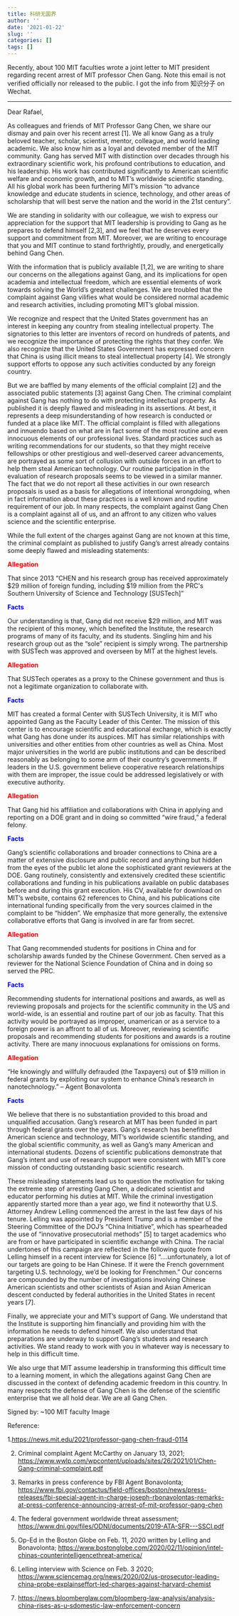 ```yaml
---
title: 科研无国界
author: ''
date: '2021-01-22'
slug: ''
categories: []
tags: []
---
```


Recently, about 100 MIT faculties wrote a joint letter to MIT president regarding recent arrest of MIT professor Chen Gang. Note this email is not verified officially nor released to the public. I got the info from 知识分子 on Wechat. 

---

Dear Rafael,

As colleagues and friends of MIT Professor Gang Chen, we share our dismay and pain over his recent arrest [1]. We all know Gang as a truly beloved teacher, scholar, scientist, mentor, colleague, and world leading academic. We also know him as a loyal and devoted member of the MIT community. Gang has served MIT with distinction over decades through his extraordinary scientific work, his profound contributions to education, and his leadership. His work has contributed significantly to American scientific welfare and economic growth, and to MIT’s worldwide scientific standing. All his global work has been furthering MIT’s mission “to advance knowledge and educate students in science, technology, and other areas of scholarship that will best serve the nation and the world in the 21st century”.

We are standing in solidarity with our colleague, we wish to express our appreciation for the support that MIT leadership is providing to Gang as he prepares to defend himself [2,3], and we feel that he deserves every support and commitment from MIT. Moreover, we are writing to encourage that you and MIT continue to stand forthrightly, proudly, and energetically behind Gang Chen.

With the information that is publicly available [1,2], we are writing to share our concerns on the allegations against Gang, and its implications for open academia and intellectual freedom, which are essential elements of work towards solving the World’s greatest challenges. We are troubled that the complaint against Gang vilifies what would be considered normal academic and research activities, including promoting MIT’s global mission.
 
We recognize and respect that the United States government has an interest in keeping any country from stealing intellectual property. The signatories to this letter are inventors of record on hundreds of patents, and we recognize the importance of protecting the rights that they confer. We also recognize that the United States Government has expressed concern that China is using illicit means to steal intellectual property [4]. We strongly support efforts to oppose any such activities conducted by any foreign country.

But we are baffled by many elements of the official complaint [2] and the associated public statements [3] against Gang Chen. The criminal complaint against Gang has nothing to do with protecting intellectual property. As published it is deeply flawed and misleading in its assertions. At best, it represents a deep misunderstanding of how research is conducted or funded at a place like MIT. The official complaint is filled with allegations and innuendo based on what are in fact some of the most routine and even innocuous elements of our professional lives. Standard practices such as writing recommendations for our students, so that they might receive fellowships or other prestigious and well-deserved career advancements, are portrayed as some sort of collusion with outside forces in an effort to help them steal American technology. Our routine participation in the evaluation of research proposals seems to be viewed in a similar manner. The fact that we do not report all these activities in our own research proposals is used as a basis for allegations of intentional wrongdoing, when in fact information about these practices is a well known and routine requirement of our job. In many respects, the complaint against Gang Chen is a complaint against all of us, and an affront to any citizen who values science and the scientific enterprise.

 
While the full extent of the charges against Gang are not known at this time, the criminal complaint as published to justify Gang’s arrest already contains some deeply flawed and misleading statements:
 
<span style="color:red">**Allegation**</span>

That since 2013 “CHEN and his research group has received approximately $29 million of foreign funding, including $19 million from the PRC's Southern University of Science and Technology [SUSTech]”

<span style="color:blue">**Facts**</span>

Our understanding is that, Gang did not receive $29 million, and MIT was the recipient of this money, which benefited the Institute, the research programs of many of its faculty, and its students. Singling him and his research group out as the “sole” recipient is simply wrong. The partnership with SUSTech was approved and overseen by MIT at the highest levels.

<span style="color:red">**Allegation**</span>

That SUSTech operates as a proxy to the Chinese government and thus is not a legitimate organization to collaborate with.

<span style="color:blue">**Facts**</span>

MIT has created a formal Center with SUSTech University, it is MIT who appointed Gang as the Faculty Leader of this Center. The mission of this center is to encourage scientific and educational exchange, which is exactly what Gang has done under its auspices. MIT has similar relationships with universities and other entities from other countries as well as China. Most major universities in the world are public institutions and can be described reasonably as belonging to some arm of their country’s governments. If leaders in the U.S. government believe cooperative research relationships with them are improper, the issue could be addressed legislatively or with executive authority.

<span style="color:red">**Allegation**</span>

That Gang hid his affiliation and collaborations with China in applying and reporting on a DOE grant and in doing so committed “wire fraud,” a federal felony.

<span style="color:blue">**Facts**</span>

Gang’s scientific collaborations and broader connections to China are a matter of extensive disclosure and public record and anything but hidden from the eyes of the public let alone the sophisticated grant reviewers at the DOE. Gang routinely, consistently and extensively credited these scientific collaborations and funding in his publications available on public databases before and during this grant execution. His CV, available for download on MIT’s website, contains 62 references to China, and his publications cite international funding specifically from the very sources claimed in the complaint to be “hidden”. We emphasize that more generally, the extensive collaborative efforts that Gang is involved in are far from secret.
 
<span style="color:red">**Allegation**</span>

That Gang recommended students for positions in China and for scholarship awards funded by the Chinese Government. Chen served as a reviewer for the National Science Foundation of China and in doing so served the PRC.

<span style="color:blue">**Facts**</span>

Recommending students for international positions and awards, as well as reviewing proposals and projects for the scientific community in the US and world-wide, is an essential and routine part of our job as faculty. That this activity would be portrayed as improper, unamerican or as a service to a foreign power is an affront to all of us. Moreover, reviewing scientific proposals and recommending students for positions and awards is a routine activity. There are many innocuous explanations for omissions on forms.
 
<span style="color:red">**Allegation**</span>

“He knowingly and willfully defrauded (the Taxpayers) out of $19 million in federal grants by exploiting our system to enhance China’s research in nanotechnology.” – Agent Bonavolonta

<span style="color:blue">**Facts**</span>

We believe that there is no substantiation provided to this broad and unqualified accusation. Gang’s research at MIT has been funded in part through federal grants over the years. Gang’s research has benefitted American science and technology, MIT’s worldwide scientific standing, and the global scientific community, as well as Gang’s many American and international students. Dozens of scientific publications demonstrate that Gang’s intent and use of research support were consistent with MIT’s core mission of conducting outstanding basic scientific research.
 
These misleading statements lead us to question the motivation for taking the extreme step of arresting Gang Chen, a dedicated scientist and educator performing his duties at MIT. While the criminal investigation apparently started more than a year ago, we find it noteworthy that U.S. Attorney Andrew Lelling commenced the arrest in the last few days of his tenure. Lelling was appointed by President Trump and is a member of the Steering Committee of the DOJ’s “China Initiative”, which has spearheaded the use of “innovative prosecutorial methods” [5] to target academics who are from or have participated in scientific exchange with China. The racial undertones of this campaign are reflected in the following quote from Lelling himself in a recent interview for Science [6] “….unfortunately, a lot of our targets are going to be Han Chinese. If it were the French government targeting U.S. technology, we’d be looking for Frenchmen.” Our concerns are compounded by the number of investigations involving Chinese American scientists and other scientists of Asian and Asian American descent conducted by federal authorities in the United States in recent years [7].
 
Finally, we appreciate your and MIT’s support of Gang. We understand that the Institute is supporting him financially and providing him with the information he needs to defend himself. We also understand that preparations are underway to support Gang’s students and research activities. We stand ready to work with you in whatever way is necessary to help in this difficult time.
 
We also urge that MIT assume leadership in transforming this difficult time to a learning moment, in which the allegations against Gang Chen are discussed in the context of defending academic freedom in this country. In many respects the defense of Gang Chen is the defense of the scientific enterprise that we all hold dear. We are all Gang Chen.
 
Signed by:
~100 MIT faculty Image

Reference:

1.https://news.mit.edu/2021/professor-gang-chen-fraud-0114

2. Criminal complaint Agent McCarthy on January 13, 2021; https://www.wwlp.com/wpcontent/uploads/sites/26/2021/01/Chen-Gang-criminal-complaint.pdf

3. Remarks in press conference by FBI Agent Bonavolonta; https://www.fbi.gov/contactus/field-offices/boston/news/press-releases/fbi-special-agent-in-charge-joseph-rbonavolontas-remarks-at-press-conference-announcing-arrest-of-mit-professor-gang-chen

4. The federal government worldwide threat assessment; https://www.dni.gov/files/ODNI/documents/2019-ATA-SFR---SSCI.pdf

5. Op-Ed in the Boston Globe on Feb. 11, 2020 written by Lelling and Bonavolonta; https://www.bostonglobe.com/2020/02/11/opinion/intel-chinas-counterintelligencethreat-america/

6. Lelling interview with Science on Feb. 3 2020; https://www.sciencemag.org/news/2020/02/us-prosecutor-leading-china-probe-explainseffort-led-charges-against-harvard-chemist

7. https://news.bloomberglaw.com/bloomberg-law-analysis/analysis-china-rises-as-u-sdomestic-law-enforcement-concern
